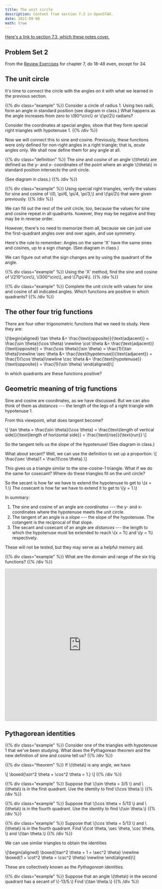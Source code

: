```yaml
---
title: The unit circle
description: Content from section 7.3 in OpenSTAX.
date: 2021-09-08
math: true
---
```


[Here's a link to section 7.3, which these notes cover.](#)

## Problem Set 2
From the [Review Exercises](https://openstax.org/books/algebra-and-trigonometry/pages/7-review-exercises) for chapter 7, do 18-48 even, except for 34.

## The unit circle

It's time to connect the circle with the angles on it with what we learned in the previous section.

{{% div class="example" %}}
Consider a circle of radius 1. Using two radii, form an angle in standard position (see diagram in class.) What happens as the angle increases from zero to \\(90^\circ\\) or \\(\pi/2\\) radians?

Consider the coordinates at special angles; show that they form special right triangles with hypotenuse 1.
{{% /div %}}

Now we will connect this to sine and cosine. Previously, these functions were only defined for non-right angles in a right triangle; that is, *acute* angles only. We shall now define them for any angle at all.

{{% div class="definition" %}}
The *sine* and *cosine* of an angle \\(\theta\\) are defined as the y- and x- coordinates of the point where an angle \\(\theta\\) in standard position intersects the unit circle.

(See diagram in class.)
{{% /div %}}

{{% div class="example" %}}
Using special right triangles, verify the values for sine and cosine of \\(0, \pi/6, \pi/4, \pi/3,\\) and \\(\pi/2\\) that were given previously.
{{% /div %}}

We can fill out the rest of the unit circle, too, because the values for sine and cosine repeat in all quadrants. however, they may be negative and they may be in reverse order.

However, there's no need to memorize them all, because we can just use the first-quadrant angles over and over again, and use symmetry.

Here's the rule to remember: Angles on the same 'X' have the same sines and cosines, up to a sign change. (See diagram in class.)

We can figure out what the sign changes are by using the quadrant of the angle.

{{% div class="example" %}}
Using the 'X' method, find the sine and cosine of \\(210^\circ\\), \\(300^\circ\\), and \\(7\pi/4\\).
{{% /div %}}

{{% div class="example" %}}
Complete the unit circle with values for sine and cosine of all indicated angles. Which functions are positive in which quadrants?
{{% /div %}}

## The other four trig functions

There are four other trigonometric functions that we need to study. Here they are:

\\[\\begin{aligned}
\tan \theta &= \frac{\text{opposite}}{\text{adjacent}} = \frac{\sin \theta}{\cos \theta} \newline
\cot \theta &= \frac{\text{adjacent}}{\text{opposite}} = \frac{\cos \theta}{\sin \theta} = \frac{1}{\tan \theta}\newline
\sec \theta &= \frac{\text{hypotenuse}}{\text{adjacent}} = \frac{1}{\cos \theta}\newline
\csc \theta &= \frac{\text{hypotenuse}}{\text{opposite}} = \frac{1}{\sin \theta}
\end{aligned}\\]

In which quadrants are these functions positive?

## Geometric meaning of trig functions

Sine and cosine are coordinates, as we have discussed. But we can also think of them as *distances* --- the length of the legs of a right triangle with hypotenuse 1.

From this viewpoint, what does tangent become?

\\[
\tan \theta = \frac{\sin \theta}{\cos \theta} = \frac{\text{length of vertical side}}{\text{length of horizontal side}} = \frac{\text{rise}}{\text{run}}
\\]

So the tangent tells us the slope of the hypotenuse! (See diagram in class.)

What about secant? Well, we can use the definition to set up a proportion: \\[ \frac{\sec \theta}1 = \frac1{\cos \theta}.\\]

This gives us a triangle similar to the sine-cosine-1 triangle.  What if we do the same for cosecant?  Where do these triangles fit on the unit circle?

So the secant is how far we have to extend the hypotenuse to get to \\(x = 1.\\) The cosecant is how far we have to extend it to get to \\(y = 1.\\)

In summary:

1. The sine and cosine of an angle are *coordinates* --- the y- and x- coordinates where the hypotenuse meets the unit circle.
2. The tangent of an angle is a *slope* --- the slope of the hypotenuse. The cotangent is the reciprocal of that slope.
3. The secant and cosecant of an angle are *distances* --- the length to which the hypotenuse must be extended to reach \\(x = 1\\) and \\(y = 1\\) respectively.

These will not be tested, but they may serve as a helpful memory aid.

{{% div class="example" %}}
What are the domain and range of the six trig functions?
{{% /div %}}

<iframe src="https://www.desmos.com/calculator/f4pr0vbsjy?embed" width="500" height="500" style="border: 1px solid #ccc" frameborder=0></iframe>

## Pythagorean identities

{{% div class="example" %}}
Consider one of the triangles with hypotenuse 1 that we've been studying. What does the Pythagorean theorem and the new definition of sine and cosine tell us?
{{% /div %}}

{{% div class="theorem" %}}
If \\(\theta\\) is any angle, we have

\\[ \boxed{\sin^2 \theta + \cos^2 \theta = 1.} \\]
{{% /div %}}

{{% div class="example" %}}
Suppose that \\(\sin \theta = 3/5 \\) and \\(\theta\\) is in the first quadrant. Use the identity to find \\(\cos \theta.\\)
{{% /div %}}

{{% div class="example" %}}
Suppose that \\(\cos \theta = 5/13 \\) and \\(\theta\\) is in the fourth quadrant. Use the identity to find \\(\sin \theta.\\)
{{% /div %}}

{{% div class="example" %}}
Suppose that \\(\cos \theta = 5/13 \\) and \\(\theta\\) is in the fourth quadrant. Find \\(\cot \theta, \sec \theta, \\csc \theta, \\) and \\(\tan \theta.\\)
{{% /div %}}

We can use similar triangles to obtain the identities

\\[\begin{aligned}
\boxed{\tan^2 \theta + 1 = \sec^2 \theta} \newline
\boxed{1 + \cot^2 \theta = \csc^2 \theta} \newline
\end{aligned}\\]

These are collectively known as the *Pythagorean identities.*

{{% div class="example" %}}
Suppose that an angle \\(\theta\\) in the second quadrant has a secant of \\(-13/5.\\) Find \\(\tan \theta.\\)
{{% /div %}}

